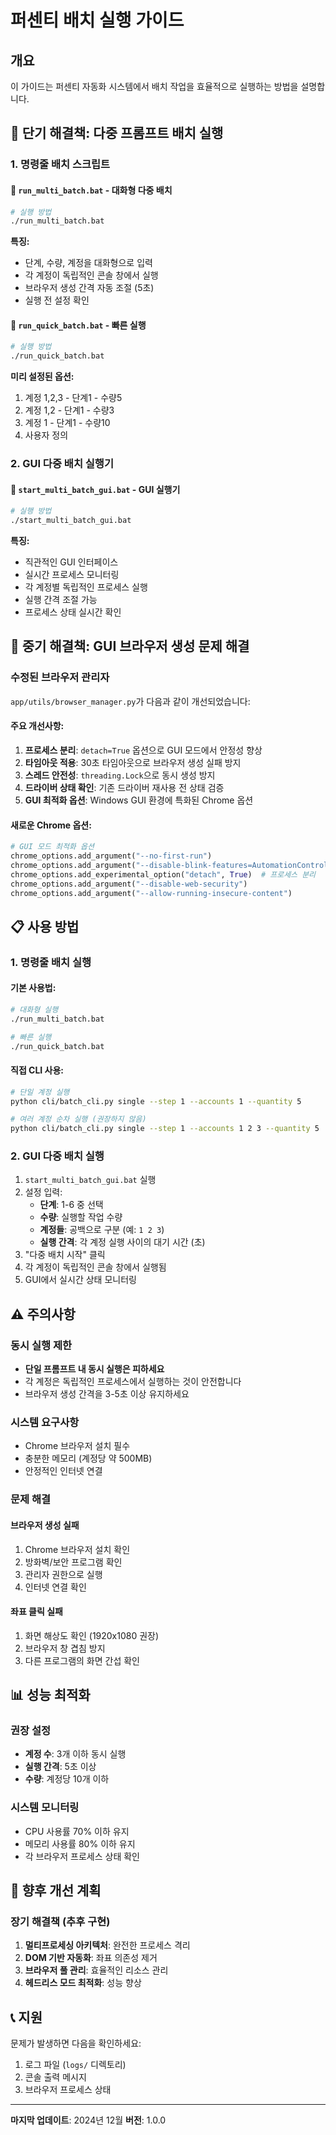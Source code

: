 # 퍼센티 배치 실행 가이드

## 개요

이 가이드는 퍼센티 자동화 시스템에서 배치 작업을 효율적으로 실행하는 방법을 설명합니다.

## 🚀 단기 해결책: 다중 프롬프트 배치 실행

### 1. 명령줄 배치 스크립트

#### 📁 `run_multi_batch.bat` - 대화형 다중 배치
```bash
# 실행 방법
./run_multi_batch.bat
```

**특징:**
- 단계, 수량, 계정을 대화형으로 입력
- 각 계정이 독립적인 콘솔 창에서 실행
- 브라우저 생성 간격 자동 조절 (5초)
- 실행 전 설정 확인

#### 📁 `run_quick_batch.bat` - 빠른 실행
```bash
# 실행 방법
./run_quick_batch.bat
```

**미리 설정된 옵션:**
1. 계정 1,2,3 - 단계1 - 수량5
2. 계정 1,2 - 단계1 - 수량3
3. 계정 1 - 단계1 - 수량10
4. 사용자 정의

### 2. GUI 다중 배치 실행기

#### 📁 `start_multi_batch_gui.bat` - GUI 실행기
```bash
# 실행 방법
./start_multi_batch_gui.bat
```

**특징:**
- 직관적인 GUI 인터페이스
- 실시간 프로세스 모니터링
- 각 계정별 독립적인 프로세스 실행
- 실행 간격 조절 가능
- 프로세스 상태 실시간 확인

## 🔧 중기 해결책: GUI 브라우저 생성 문제 해결

### 수정된 브라우저 관리자

`app/utils/browser_manager.py`가 다음과 같이 개선되었습니다:

#### 주요 개선사항:
1. **프로세스 분리**: `detach=True` 옵션으로 GUI 모드에서 안정성 향상
2. **타임아웃 적용**: 30초 타임아웃으로 브라우저 생성 실패 방지
3. **스레드 안전성**: `threading.Lock`으로 동시 생성 방지
4. **드라이버 상태 확인**: 기존 드라이버 재사용 전 상태 검증
5. **GUI 최적화 옵션**: Windows GUI 환경에 특화된 Chrome 옵션

#### 새로운 Chrome 옵션:
```python
# GUI 모드 최적화 옵션
chrome_options.add_argument("--no-first-run")
chrome_options.add_argument("--disable-blink-features=AutomationControlled")
chrome_options.add_experimental_option("detach", True)  # 프로세스 분리
chrome_options.add_argument("--disable-web-security")
chrome_options.add_argument("--allow-running-insecure-content")
```

## 📋 사용 방법

### 1. 명령줄 배치 실행

#### 기본 사용법:
```bash
# 대화형 실행
./run_multi_batch.bat

# 빠른 실행
./run_quick_batch.bat
```

#### 직접 CLI 사용:
```bash
# 단일 계정 실행
python cli/batch_cli.py single --step 1 --accounts 1 --quantity 5

# 여러 계정 순차 실행 (권장하지 않음)
python cli/batch_cli.py single --step 1 --accounts 1 2 3 --quantity 5
```

### 2. GUI 다중 배치 실행

1. `start_multi_batch_gui.bat` 실행
2. 설정 입력:
   - **단계**: 1-6 중 선택
   - **수량**: 실행할 작업 수량
   - **계정들**: 공백으로 구분 (예: `1 2 3`)
   - **실행 간격**: 각 계정 실행 사이의 대기 시간 (초)
3. "다중 배치 시작" 클릭
4. 각 계정이 독립적인 콘솔 창에서 실행됨
5. GUI에서 실시간 상태 모니터링

## ⚠️ 주의사항

### 동시 실행 제한
- **단일 프롬프트 내 동시 실행은 피하세요**
- 각 계정은 독립적인 프로세스에서 실행하는 것이 안전합니다
- 브라우저 생성 간격을 3-5초 이상 유지하세요

### 시스템 요구사항
- Chrome 브라우저 설치 필수
- 충분한 메모리 (계정당 약 500MB)
- 안정적인 인터넷 연결

### 문제 해결

#### 브라우저 생성 실패
1. Chrome 브라우저 설치 확인
2. 방화벽/보안 프로그램 확인
3. 관리자 권한으로 실행
4. 인터넷 연결 확인

#### 좌표 클릭 실패
1. 화면 해상도 확인 (1920x1080 권장)
2. 브라우저 창 겹침 방지
3. 다른 프로그램의 화면 간섭 확인

## 📊 성능 최적화

### 권장 설정
- **계정 수**: 3개 이하 동시 실행
- **실행 간격**: 5초 이상
- **수량**: 계정당 10개 이하

### 시스템 모니터링
- CPU 사용률 70% 이하 유지
- 메모리 사용률 80% 이하 유지
- 각 브라우저 프로세스 상태 확인

## 🔮 향후 개선 계획

### 장기 해결책 (추후 구현)
1. **멀티프로세싱 아키텍처**: 완전한 프로세스 격리
2. **DOM 기반 자동화**: 좌표 의존성 제거
3. **브라우저 풀 관리**: 효율적인 리소스 관리
4. **헤드리스 모드 최적화**: 성능 향상

## 📞 지원

문제가 발생하면 다음을 확인하세요:
1. 로그 파일 (`logs/` 디렉토리)
2. 콘솔 출력 메시지
3. 브라우저 프로세스 상태

---

**마지막 업데이트**: 2024년 12월
**버전**: 1.0.0